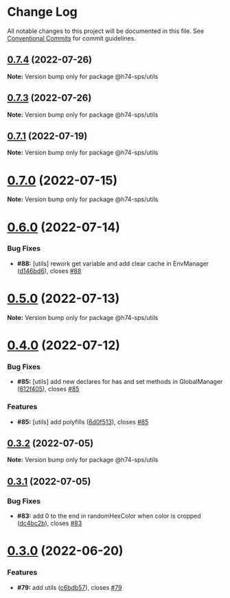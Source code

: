 # Change Log

All notable changes to this project will be documented in this file.
See [Conventional Commits](https://conventionalcommits.org) for commit guidelines.

## [0.7.4](https://github.com/hooked74/sps/compare/v0.7.3...v0.7.4) (2022-07-26)

**Note:** Version bump only for package @h74-sps/utils





## [0.7.3](https://github.com/hooked74/sps/compare/v0.7.2...v0.7.3) (2022-07-26)

**Note:** Version bump only for package @h74-sps/utils





## [0.7.1](https://github.com/hooked74/sps/compare/v0.7.0...v0.7.1) (2022-07-19)

**Note:** Version bump only for package @h74-sps/utils





# [0.7.0](https://github.com/hooked74/sps/compare/v0.6.0...v0.7.0) (2022-07-15)

**Note:** Version bump only for package @h74-sps/utils





# [0.6.0](https://github.com/hooked74/sps/compare/v0.5.0...v0.6.0) (2022-07-14)


### Bug Fixes

* **#88:** [utils] rework get variable and add clear cache in EnvManager ([d146bd6](https://github.com/hooked74/sps/commit/d146bd6b0abe3a8582a51d9306eca511307e26bc)), closes [#88](https://github.com/hooked74/sps/issues/88)





# [0.5.0](https://github.com/hooked74/sps/compare/v0.4.0...v0.5.0) (2022-07-13)

**Note:** Version bump only for package @h74-sps/utils





# [0.4.0](https://github.com/hooked74/sps/compare/v0.3.2...v0.4.0) (2022-07-12)


### Bug Fixes

* **#85:** [utils] add new declares for has and set methods in GlobalManager ([612f405](https://github.com/hooked74/sps/commit/612f4056a4daa2ad9c8514e03ee50cc177bb4e6b)), closes [#85](https://github.com/hooked74/sps/issues/85)


### Features

* **#85:** [utils] add polyfills ([6d0f513](https://github.com/hooked74/sps/commit/6d0f513766ba10fffed743290bf7837b6d3fc86e)), closes [#85](https://github.com/hooked74/sps/issues/85)





## [0.3.2](https://github.com/hooked74/sps/compare/v0.3.1...v0.3.2) (2022-07-05)

**Note:** Version bump only for package @h74-sps/utils





## [0.3.1](https://github.com/hooked74/sps/compare/v0.3.0...v0.3.1) (2022-07-05)


### Bug Fixes

* **#83:** add 0 to the end in randomHexColor when color is cropped ([dc4bc2b](https://github.com/hooked74/sps/commit/dc4bc2bc9574122261a6929bc5f5288c1317ba06)), closes [#83](https://github.com/hooked74/sps/issues/83)





# [0.3.0](https://github.com/hooked74/sps/compare/v0.2.1...v0.3.0) (2022-06-20)


### Features

* **#79:** add utils ([c6bdb57](https://github.com/hooked74/sps/commit/c6bdb57b74c9f16153d5e7318ce0e0965f3c7377)), closes [#79](https://github.com/hooked74/sps/issues/79)
